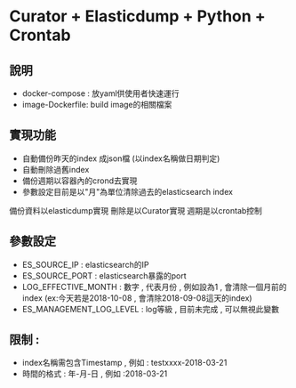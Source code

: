 # Curator + Elasticdump + Python + Crontab

說明
------
* docker-compose : 放yaml供使用者快速運行
* image-Dockerfile: build image的相關檔案

實現功能
------
* 自動備份昨天的index 成json檔 (以index名稱做日期判定)
* 自動刪除過舊index
* 備份週期以容器內的crond去實現
* 參數設定目前是以"月"為單位清除過去的elasticsearch index

備份資料以elasticdump實現
刪除是以Curator實現
週期是以crontab控制

參數設定
------
* ES_SOURCE_IP : elasticsearch的IP
* ES_SOURCE_PORT : elasticsearch暴露的port
* LOG_EFFECTIVE_MONTH : 數字 , 代表月份 , 例如設為1 , 會清除一個月前的index (ex:今天若是2018-10-08 , 會清除2018-09-08這天的index)
* ES_MANAGEMENT_LOG_LEVEL : log等級 , 目前未完成 , 可以無視此變數

限制 :
------
* index名稱需包含Timestamp , 例如 : testxxxx-2018-03-21
* 時間的格式 : 年-月-日  , 例如 :2018-03-21

